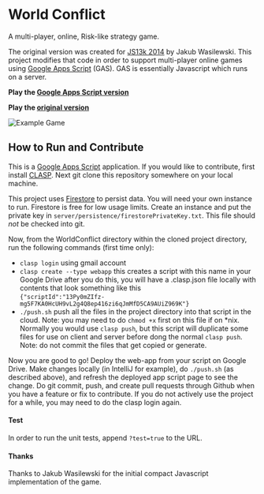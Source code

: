 World Conflict
================

A multi-player, online, Risk-like strategy game.

The original version was created for [JS13k 2014](http://js13kgames.com/) by Jakub Wasilewski. This project modifies that code in order to support multi-player online games using [Google Apps Script](https://developers.google.com/apps-script) (GAS). GAS is essentially Javascript which runs on a server.

**Play the [Google Apps Script version](https://script.google.com/macros/s/AKfycbwVE_rgBHGJYGRk9DWIczLbKCTodxYbKCQ821F5qf44XoVXln7XbmhISvmAtnq5bKWz/exec)**

**Play the [original version](http://wasyl.eu/games/compact-conflict/play.html)**

![Example Game](images/game_middle.PNG)


## How to Run and Contribute

This is a [Google Apps Script](https://developers.google.com/apps-script) application. 
If you would like to contribute, first install [CLASP](https://github.com/google/clasp).
Next git clone this repository somewhere on your local machine. 

This project uses [Firestore](https://firebase.google.com/docs/firestore) to persist data. You will need your own instance to run. Firestore is free for low usage limits. Create an instance and put the private key in `server/persistence/firestorePrivateKey.txt`. This file should _not_ be checked into git. 

Now, from the WorldConflict directory within the cloned project directory, run the following commands (first time only):
* `clasp login`  using gmail account
* `clasp create --type webapp` this creates a script with this name in your Google Drive
   after you do this, you will have a .clasp.json file locally with contents that look something like this <br>
   ```{"scriptId":"13Py0mZIfz-mg5F7KA0HcUH9vL2g4Q8ep416zi6qJmMfD5CA9AUiZ969K"}```
* `./push.sh`  push all the files in the project directory into that script in the cloud. Note: you may need to do `chmod +x` first on this file if on *nix. Normally you would use `clasp push`, but this script will duplicate some files for use on client and server before dong the normal `clasp push`. Note: do not commit the files that get copied or generate.
  
Now you are good to go! Deploy the web-app from your script on Google Drive.
Make changes locally (in IntelliJ for example), do `./push.sh` (as described above), and refresh the deployed app script page to see the change. 
Do git commit, push, and create pull requests through Github when you have a feature or fix to contribute. If you do not actively use the project for a while, you may need to do the clasp login again.
 
#### Test

In order to run the unit tests, append `?test=true` to the URL.

#### Thanks

Thanks to Jakub Wasilewski for the initial compact Javascript implementation of the game.
 

